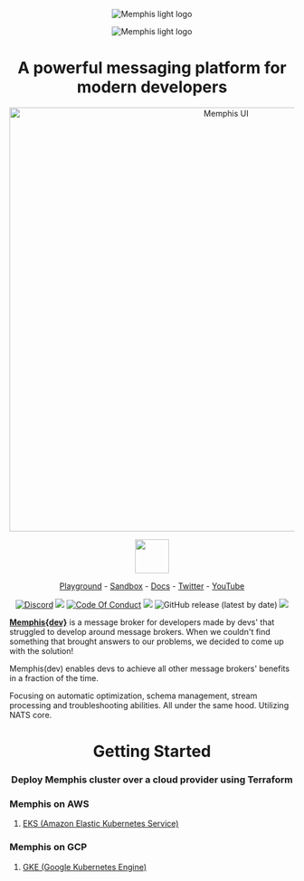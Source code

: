 <div align="center">
  
  ![Memphis light logo](https://github.com/memphisdev/memphis-broker/blob/master/logo-white.png?raw=true#gh-dark-mode-only)
  
</div>

<div align="center">
  
  ![Memphis light logo](https://github.com/memphisdev/memphis-broker/blob/master/logo-black.png?raw=true#gh-light-mode-only)
  
</div>

<div align="center">
<h1>A powerful messaging platform for modern developers</h1>

<img width="750" alt="Memphis UI" src="https://user-images.githubusercontent.com/70286779/182241744-2016dc1a-c758-48ba-8666-40b883242ea9.png">


<a target="_blank" href="https://twitter.com/intent/tweet?text=Probably+The+Easiest+Message+Broker+In+The+World%21+%0D%0Ahttps%3A%2F%2Fgithub.com%2Fmemphisdev%2Fmemphis-broker+%0D%0A%0D%0A%23MemphisDev"><img src="https://user-images.githubusercontent.com/70286779/174467733-e7656c1e-cfeb-4877-a5f3-1bd4fccc8cf1.png" width="60"></a> 
</div>
 
 <p align="center">
  <a href="https://demo.memphis.dev/">Playground</a> - <a href="https://sandbox.memphis.dev/" target="_blank">Sandbox</a> - <a href="https://memphis.dev/docs/">Docs</a> - <a href="https://twitter.com/Memphis_Dev">Twitter</a> - <a href="https://www.youtube.com/channel/UCVdMDLCSxXOqtgrBaRUHKKg">YouTube</a>
</p>

<p align="center">
<a href="https://discord.gg/WZpysvAeTf"><img src="https://img.shields.io/discord/963333392844328961?color=6557ff&label=discord" alt="Discord"></a> <a href=""><img src="https://img.shields.io/github/issues-closed/memphisdev/memphis-broker?color=6557ff"></a> <a href="https://github.com/memphisdev/memphis-broker/blob/master/CODE_OF_CONDUCT.md"><img src="https://img.shields.io/badge/Code%20of%20Conduct-v1.0-ff69b4.svg?color=ffc633" alt="Code Of Conduct"></a> <a href="https://github.com/memphisdev/memphis-broker/blob/master/LICENSE"><img src="https://img.shields.io/badge/License-MIT-yellow.svg"></a> <img alt="GitHub release (latest by date)" src="https://img.shields.io/github/v/release/memphisdev/memphis-broker?color=61dfc6"> <img src="https://img.shields.io/github/last-commit/memphisdev/memphis-broker?color=61dfc6&label=last%20commit">
</p>

**[Memphis{dev}](https://memphis.dev)** is a message broker for developers made by devs' that struggled to develop around message brokers. When we couldn't find something that brought answers to our problems, we decided to come up with the solution!

Memphis(dev) enables devs to achieve all other message brokers' benefits in a fraction of the time.<br>

Focusing on automatic optimization, schema management, stream processing and troubleshooting abilities. All under the same hood.
Utilizing NATS core.



<div align="center">
<h1>Getting Started</h1>
<h3>Deploy Memphis cluster over a cloud provider using Terraform</h3>
</div>

### Memphis on AWS
1. [EKS (Amazon Elastic Kubernetes Service)](AWS/EKS/README.md)

### Memphis on GCP
1. [GKE (Google Kubernetes Engine)](GCP/GKE/README.md)

